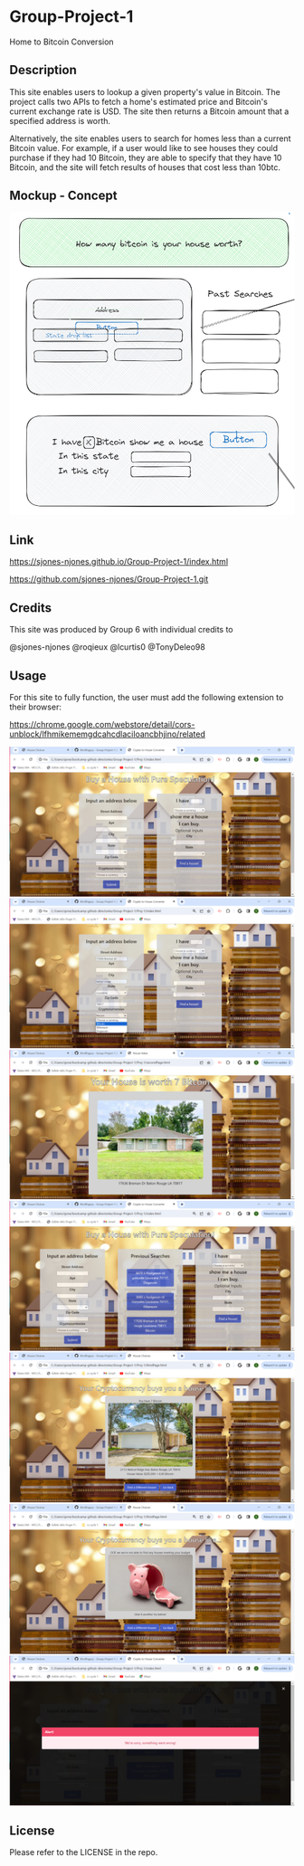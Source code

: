 # Group-Project-1

Home to Bitcoin Conversion 

## Description 

This site enables users to lookup a given property's value in Bitcoin. The project calls two APIs to fetch a home's estimated price and Bitcoin's current exchange rate is USD. The site then returns a Bitcoin amount that a specified address is worth. 

Alternatively, the site enables users to search for homes less than a current Bitcoin value. For example, if a user would like to see houses they could purchase if they had 10 Bitcoin, they are able to specify that they have 10 Bitcoin, and the site will fetch results of houses that cost less than 10btc. 

## Mockup - Concept 

![Site Mockup](./assets/images/image.png)

## Link 

https://sjones-njones.github.io/Group-Project-1/index.html 

https://github.com/sjones-njones/Group-Project-1.git


## Credits 
This site was produced by Group 6 with individual credits to 

@sjones-njones
@roqieux
@lcurtis0
@TonyDeleo98


## Usage 
For this site to fully function, the user must add the following extension to their browser: 

https://chrome.google.com/webstore/detail/cors-unblock/lfhmikememgdcahcdlaciloancbhjino/related

![Alt text](image-1.png)
![Alt text](image-2.png)
![Alt text](image-3.png)
![Alt text](image-4.png)
![Alt text](image-5.png)
![Alt text](image-6.png)
![Alt text](image-7.png)


## License

Please refer to the LICENSE in the repo.
